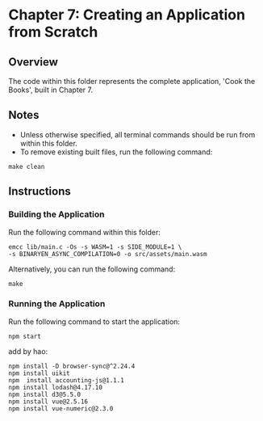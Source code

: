 # Chapter 7: Creating an Application from Scratch

## Overview
The code within this folder represents the complete application, 'Cook the Books', built in Chapter 7.

## Notes
- Unless otherwise specified, all terminal commands should be run from within this folder.
- To remove existing built files, run the following command:
```
make clean
```

## Instructions
### Building the Application
Run the following command within this folder:
```
emcc lib/main.c -Os -s WASM=1 -s SIDE_MODULE=1 \
-s BINARYEN_ASYNC_COMPILATION=0 -o src/assets/main.wasm
```

Alternatively, you can run the following command:
```
make
```

### Running the Application
Run the following command to start the application:
```
npm start
```

add by hao:
```
npm install -D browser-sync@^2.24.4
npm install uikit
npm  install accounting-js@1.1.1
npm install lodash@4.17.10
npm install d3@5.5.0
npm install vue@2.5.16
npm install vue-numeric@2.3.0
```
